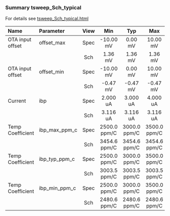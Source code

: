 ### Summary tsweep_Sch_typical

For details see <a href='tsweep_Sch_typical.html'>tsweep_Sch_typical.html</a>

|**Name**|**Parameter**|**View**|**Min** | **Typ** | **Max**|
|:---|:---|:---:|:---:|:---:|:---:|
|OTA input offset|offset\_max | Spec | -10.00 mV | 0.00 mV | 10.00 mV |
| | | Sch|1.36 mV | 1.36 mV | 1.36 mV |
|OTA input offset|offset\_min | Spec | -10.00 mV | 0.00 mV | 10.00 mV |
| | | Sch|-0.47 mV | -0.47 mV | -0.47 mV |
|Current|ibp | Spec | 2.000 uA | 3.000 uA | 4.000 uA |
| | | Sch|3.116 uA | 3.116 uA | 3.116 uA |
|Temp Coefficient|ibp\_max\_ppm\_c | Spec | 2500.0 ppm/C | 3000.0 ppm/C | 3500.0 ppm/C |
| | | Sch|3454.6 ppm/C | 3454.6 ppm/C | 3454.6 ppm/C |
|Temp Coefficient|ibp\_typ\_ppm\_c | Spec | 2500.0 ppm/C | 3000.0 ppm/C | 3500.0 ppm/C |
| | | Sch|3003.5 ppm/C | 3003.5 ppm/C | 3003.5 ppm/C |
|Temp Coefficient|ibp\_min\_ppm\_c | Spec | 2500.0 ppm/C | 3000.0 ppm/C | 3500.0 ppm/C |
| | | Sch|2480.6 ppm/C | 2480.6 ppm/C | 2480.6 ppm/C |
